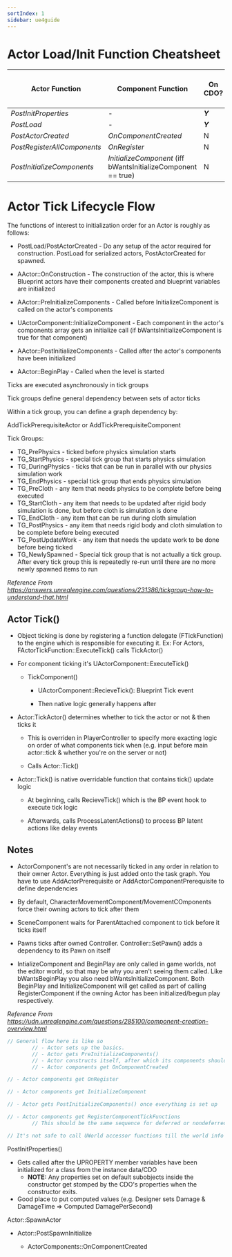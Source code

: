 ```yaml
---
sortIndex: 1
sidebar: ue4guide
---
```



# Actor Load/Init Function Cheatsheet

| Actor Function              | Component Function                                            | On CDO? | On Level Load? | On Place In Level? | On Play? | On Spawn? | On Open Blueprint? |
| --------------------------- | ------------------------------------------------------------- | ------- | -------------- | ------------------ | -------- | --------- | ------------------ |
| $PostInitProperties$        | -                                                             | ***Y*** | ***Y***        | ***Y***            | ***Y***  | ***Y***   | ***Y***            |
| $PostLoad$                  | -                                                             | ***Y*** | ***Y***        | N                  | ***Y***  | N         | N                  |
| $PostActorCreated$          | $OnComponentCreated$                                          | N       | N              | ***Y***            | ***Y***  | ***Y***   | ***Y***            |
| $PostRegisterAllComponents$ | $OnRegister$                                                  | N       | ***Y***        | ***Y***            | ***Y***  | ***Y***   | ***Y***            |
| $PostInitializeComponents$  | $InitializeComponent$ (iff bWantsInitializeComponent == true) | N       | N              | ***Y***            | ***Y***  | ***Y***   | ***Y***            |

# Actor Tick Lifecycle Flow

The functions of interest to initialization order for an Actor is roughly as follows:

- PostLoad/PostActorCreated - Do any setup of the actor required for construction. PostLoad for serialized actors, PostActorCreated for spawned.

- AActor::OnConstruction - The construction of the actor, this is where Blueprint actors have their components created and blueprint variables are initialized

- AActor::PreInitializeComponents - Called before InitializeComponent is called on the actor's components

- UActorComponent::InitializeComponent - Each component in the actor's components array gets an initialize call (if bWantsInitializeComponent is true for that component)

- AActor::PostInitializeComponents - Called after the actor's components have been initialized

- AActor::BeginPlay - Called when the level is started

Ticks are executed asynchronously in tick groups

Tick groups define general dependency between sets of actor ticks

Within a tick group, you can define a graph dependency by:

AddTickPrerequisiteActor or AddTickPrerequisiteComponent

Tick Groups:

- TG_PrePhysics - ticked before physics simulation starts
- TG_StartPhysics - special tick group that starts physics simulation
- TG_DuringPhysics - ticks that can be run in parallel with our physics simulation work
- TG_EndPhysics - special tick group that ends physics simulation
- TG_PreCloth - any item that needs physics to be complete before being executed
- TG_StartCloth - any item that needs to be updated after rigid body simulation is done, but before cloth is simulation is done
- TG_EndCloth - any item that can be run during cloth simulation
- TG_PostPhysics - any item that needs rigid body and cloth simulation to be complete before being executed
- TG_PostUpdateWork - any item that needs the update work to be done before being ticked
- TG_NewlySpawned - Special tick group that is not actually a tick group. After every tick group this is repeatedly re-run until there are no more newly spawned items to run

*Reference From <https://answers.unrealengine.com/questions/231386/tickgroup-how-to-understand-that.html>*

## Actor Tick()

- Object ticking is done by registering a function delegate (FTickFunction) to the engine which is responsible for executing it. Ex: For Actors, FActorTickFunction::ExecuteTick() calls TickActor()

- For component ticking it's UActorComponent::ExecuteTick()

  - TickComponent()

    - UActorComponent::RecieveTick(): Blueprint Tick event

    - Then native logic generally happens after

- Actor:TickActor() determines whether to tick the actor or not & then ticks it

  - This is overriden in PlayerController to specify more exacting logic on order of what components tick when (e.g. input before main actor::tick & whether you're on the server or not)

  - Calls Actor::Tick()

- Actor::Tick() is native overridable function that contains tick() update logic

  - At beginning, calls RecieveTick() which is the BP event hook to execute tick logic

  - Afterwards, calls ProcessLatentActions() to process BP latent actions like delay events

## Notes

- ActorComponent's are not necessarily ticked in any order in relation to their owner Actor. Everything is just added onto the task graph. You have to use AddActorPrerequisite or AddActorComponentPrerequisite to define dependencies

- By default, CharacterMovementComponent/MovementCOmponents force their owning actors to tick after them

- SceneComponent waits for ParentAttached component to tick before it ticks itself

- Pawns ticks after owned Controller. Controller::SetPawn() adds a dependency to its Pawn on itself

- IntializeComponent and BeginPlay are only called in game worlds, not the editor world, so that may be why you aren't seeing them called. Like bWantsBeginPlay you also need bWantsInitializeComponent. Both BeginPlay and InitializeComponent will get called as part of calling RegisterComponent if the owning Actor has been initialized/begun play respectively.

*Reference From <https://udn.unrealengine.com/questions/285100/component-creation-overview.html>*

```cpp
// General flow here is like so
        // - Actor sets up the basics.
        // - Actor gets PreInitializeComponents()
        // - Actor constructs itself, after which its components should be fully assembled
        // - Actor components get OnComponentCreated

// - Actor components get OnRegister

// - Actor components get InitializeComponent

// - Actor gets PostInitializeComponents() once everything is set up

// - Actor components get RegisterComponentTickFunctions
        // This should be the same sequence for deferred or nondeferred spawning.

// It's not safe to call UWorld accessor functions till the world info has been spawned.
```

PostInitProperties()

- Gets called after the UPROPERTY member variables have been initialized for a class from the instance data/CDO
  - **NOTE:** Any properties set on default subobjects inside the constructor get stomped by the CDO's properties when the constructor exits.
- Good place to put computed values (e.g. Designer sets Damage & DamageTime => Computed DamagePerSecond)

Actor::SpawnActor

- Actor::PostSpawnInitialize

  - ActorComponents::OnComponentCreated
